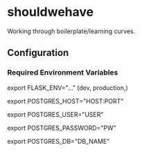 # shouldwehave

Working through boilerplate/learning curves.


## Configuration
### Required Environment Variables
export FLASK_ENV="..." (dev, production,)

export POSTGRES_HOST="HOST:PORT"

export POSTGRES_USER="USER"

export POSTGRES_PASSWORD="PW"

export POSTGRES_DB="DB_NAME"
